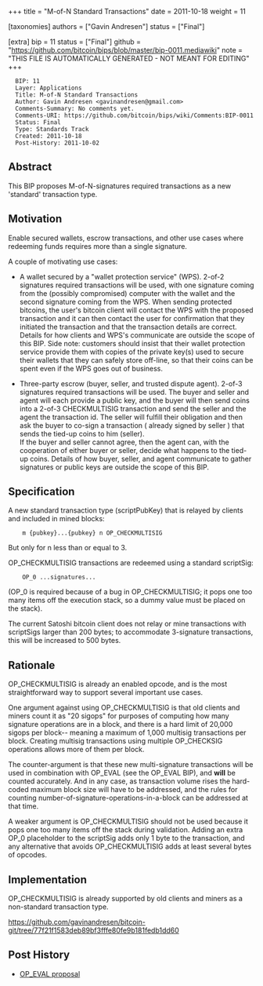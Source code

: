 
+++
title = "M-of-N Standard Transactions"
date = 2011-10-18
weight = 11

[taxonomies]
authors = ["Gavin Andresen"]
status = ["Final"]

[extra]
bip = 11
status = ["Final"]
github = "https://github.com/bitcoin/bips/blob/master/bip-0011.mediawiki"
note = "THIS FILE IS AUTOMATICALLY GENERATED - NOT MEANT FOR EDITING"
+++

```
  BIP: 11
  Layer: Applications
  Title: M-of-N Standard Transactions
  Author: Gavin Andresen <gavinandresen@gmail.com>
  Comments-Summary: No comments yet.
  Comments-URI: https://github.com/bitcoin/bips/wiki/Comments:BIP-0011
  Status: Final
  Type: Standards Track
  Created: 2011-10-18
  Post-History: 2011-10-02
```

<h2>Abstract</h2>


This BIP proposes M-of-N-signatures required transactions as a new 'standard' transaction type.

<h2>Motivation</h2>


Enable secured wallets, escrow transactions, and other use cases where redeeming funds requires more than a single signature.

A couple of motivating use cases:

*  A wallet secured by a "wallet protection service" (WPS).  2-of-2 signatures required transactions will be used, with one signature coming from the (possibly compromised) computer with the wallet and the second signature coming from the WPS. When sending protected bitcoins, the user's bitcoin client will contact the WPS with the proposed transaction and it can then contact the user for confirmation that they initiated the transaction and that the transaction details are correct. Details for how clients and WPS's communicate are outside the scope of this BIP. Side note: customers should insist that their wallet protection service provide them with copies of the private key(s) used to secure their wallets that they can safely store off-line, so that their coins can be spent even if the WPS goes out of business.


*  Three-party escrow (buyer, seller, and trusted dispute agent). 2-of-3 signatures required transactions will be used. The buyer and seller and agent will each provide a public key, and the buyer will then send coins into a 2-of-3 CHECKMULTISIG transaction and send the seller and the agent the transaction id. The seller will fulfill their obligation and then ask the buyer to co-sign a transaction ( already signed by seller ) that sends the tied-up coins to him (seller).<br />If the buyer and seller cannot agree, then the agent can, with the cooperation of either buyer or seller, decide what happens to the tied-up coins.  Details of how buyer, seller, and agent communicate to gather signatures or public keys are outside the scope of this BIP.


<h2>Specification</h2>


A new standard transaction type (scriptPubKey) that is relayed by clients and included in mined blocks:

```
    m {pubkey}...{pubkey} n OP_CHECKMULTISIG
```

But only for n less than or equal to 3.

OP_CHECKMULTISIG transactions are redeemed using a standard scriptSig:
```
    OP_0 ...signatures...
```

(OP_0 is required because of a bug in OP_CHECKMULTISIG; it pops one too many items off the execution stack, so a dummy value must be placed on the stack).

The current Satoshi bitcoin client does not relay or mine transactions with scriptSigs larger than 200 bytes; to accommodate 3-signature transactions, this will be increased to 500 bytes.

<h2>Rationale</h2>


OP_CHECKMULTISIG is already an enabled opcode, and is the most straightforward way to support several important use cases.

One argument against using OP_CHECKMULTISIG is that old clients and miners count it as "20 sigops" for purposes of computing how many signature operations are in a block, and there is a hard limit of 20,000 sigops per block-- meaning a maximum of 1,000 multisig transactions per block. Creating multisig transactions using multiple OP_CHECKSIG operations allows more of them per block.

The counter-argument is that these new multi-signature transactions will be used in combination with OP_EVAL (see the OP_EVAL BIP), and **will** be counted accurately. And in any case, as transaction volume rises the hard-coded maximum block size will have to be addressed, and the rules for counting number-of-signature-operations-in-a-block can be addressed at that time.

A weaker argument is OP_CHECKMULTISIG should not be used because it pops one too many items off the stack during validation. Adding an extra OP_0 placeholder to the scriptSig adds only 1 byte to the transaction, and any alternative that avoids OP_CHECKMULTISIG adds at least several bytes of opcodes.

<h2>Implementation</h2>


OP_CHECKMULTISIG is already supported by old clients and miners as a non-standard transaction type.

https://github.com/gavinandresen/bitcoin-git/tree/77f21f1583deb89bf3fffe80fe9b181fedb1dd60

<h2> Post History </h2>


*  <a href="https://bitcointalk.org/index.php?topic=46538" target="_blank">OP_EVAL proposal</a>
